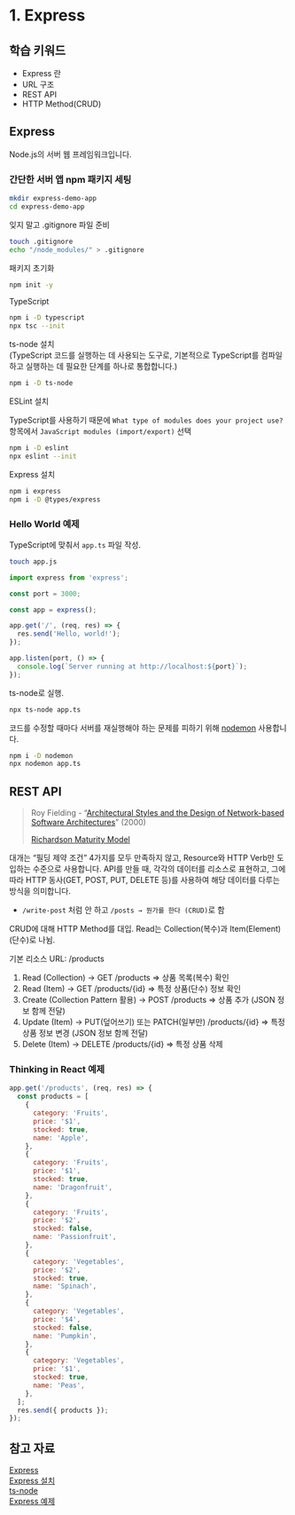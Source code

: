 # 1. Express

## 학습 키워드

- Express 란
- URL 구조
- REST API
- HTTP Method(CRUD)

## Express

Node.js의 서버 웹 프레임워크입니다.

### 간단한 서버 앱 npm 패키지 세팅

```bash
mkdir express-demo-app
cd express-demo-app
```

잊지 말고 .gitignore 파일 준비

```bash
touch .gitignore
echo "/node_modules/" > .gitignore
```

패키지 초기화

```bash
npm init -y
```

TypeScript

```bash
npm i -D typescript
npx tsc --init
```

ts-node 설치\
(TypeScript 코드를 실행하는 데 사용되는 도구로, 기본적으로 TypeScript를 컴파일하고 실행하는 데 필요한 단계를 하나로 통합합니다.)

```bash
npm i -D ts-node
```

ESLint 설치

TypeScript를 사용하기 때문에 `What type of modules does your project use?` 항목에서 `JavaScript modules (import/export)` 선택

```bash
npm i -D eslint
npx eslint --init
```

Express 설치

```bash
npm i express
npm i -D @types/express
```

### Hello World 예제

TypeScript에 맞춰서 `app.ts` 파일 작성.

```bash
touch app.js
```

```typescript
import express from 'express';

const port = 3000;

const app = express();

app.get('/', (req, res) => {
  res.send('Hello, world!');
});

app.listen(port, () => {
  console.log(`Server running at http://localhost:${port}`);
});
```

ts-node로 실행.

```bash
npx ts-node app.ts
```

코드를 수정할 때마다 서버를 재실행해야 하는 문제를 피하기 위해 [nodemon](https://github.com/remy/nodemon) 사용합니다.

```bash
npm i -D nodemon
npx nodemon app.ts
```

## REST API

> Roy Fielding - “[Architectural Styles and the Design of Network-based Software Architectures](https://ics.uci.edu/~fielding/pubs/dissertation/top.htm)” (2000)
>
> [Richardson Maturity Model](https://martinfowler.com/articles/richardsonMaturityModel.html)

대개는 “필딩 제약 조건” 4가지를 모두 만족하지 않고, Resource와 HTTP Verb만 도입하는 수준으로 사용합니다.
API를 만들 때, 각각의 데이터를 리소스로 표현하고, 그에 따라 HTTP 동사(GET, POST, PUT, DELETE 등)를 사용하여 해당 데이터를 다루는 방식을 의미합니다.

- `/write-post` 처럼 안 하고 `/posts → 뭔가를 한다 (CRUD)`로 함

CRUD에 대해 HTTP Method를 대입. Read는 Collection(복수)과 Item(Element)(단수)로 나뉨.

기본 리소스 URL: /products

1. Read (Collection) → GET /products ⇒ 상품 목록(복수) 확인
2. Read (Item) → GET /products/{id} ⇒ 특정 상품(단수) 정보 확인
3. Create (Collection Pattern 활용) → POST /products ⇒ 상품 추가 (JSON 정보 함께 전달)
4. Update (Item) → PUT(덮어쓰기) 또는 PATCH(일부만) /products/{id} ⇒ 특정 상품 정보 변경 (JSON 정보 함께 전달)
5. Delete (Item) → DELETE /products/{id} ⇒ 특정 상품 삭제

### Thinking in React 예제

```javascript
app.get('/products', (req, res) => {
  const products = [
    {
      category: 'Fruits',
      price: '$1',
      stocked: true,
      name: 'Apple',
    },
    {
      category: 'Fruits',
      price: '$1',
      stocked: true,
      name: 'Dragonfruit',
    },
    {
      category: 'Fruits',
      price: '$2',
      stocked: false,
      name: 'Passionfruit',
    },
    {
      category: 'Vegetables',
      price: '$2',
      stocked: true,
      name: 'Spinach',
    },
    {
      category: 'Vegetables',
      price: '$4',
      stocked: false,
      name: 'Pumpkin',
    },
    {
      category: 'Vegetables',
      price: '$1',
      stocked: true,
      name: 'Peas',
    },
  ];
  res.send({ products });
});
```

## 참고 자료

[Express](https://expressjs.com/ko/)\
[Express 설치](https://expressjs.com/ko/starter/installing.html)\
[ts-node](https://github.com/TypeStrong/ts-node)\
[Express 예제](https://expressjs.com/ko/starter/hello-world.html)
